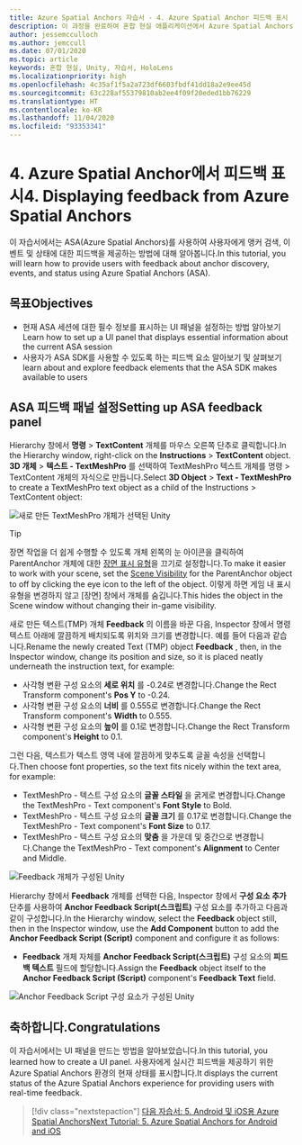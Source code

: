 ```yaml
---
title: Azure Spatial Anchors 자습서 - 4. Azure Spatial Anchor 피드백 표시
description: 이 과정을 완료하여 혼합 현실 애플리케이션에서 Azure Spatial Anchors의 피드백을 표시하는 방법을 알아봅니다.
author: jessemcculloch
ms.author: jemccull
ms.date: 07/01/2020
ms.topic: article
keywords: 혼합 현실, Unity, 자습서, HoloLens
ms.localizationpriority: high
ms.openlocfilehash: 4c35af1f5a2a723df6603fbdf41dd18a2e9ee45d
ms.sourcegitcommit: 63c228af55379810ab2ee4f09f20eded1bb76229
ms.translationtype: HT
ms.contentlocale: ko-KR
ms.lasthandoff: 11/04/2020
ms.locfileid: "93353341"
---
```

# <a name="4-displaying-feedback-from-azure-spatial-anchors"></a><span data-ttu-id="8b979-105">4. Azure Spatial Anchor에서 피드백 표시</span><span class="sxs-lookup"><span data-stu-id="8b979-105">4. Displaying feedback from Azure Spatial Anchors</span></span>

<span data-ttu-id="8b979-106">이 자습서에서는 ASA(Azure Spatial Anchors)를 사용하여 사용자에게 앵커 검색, 이벤트 및 상태에 대한 피드백을 제공하는 방법에 대해 알아봅니다.</span><span class="sxs-lookup"><span data-stu-id="8b979-106">In this tutorial, you will learn how to provide users with feedback about anchor discovery, events, and status using Azure Spatial Anchors (ASA).</span></span>

## <a name="objectives"></a><span data-ttu-id="8b979-107">목표</span><span class="sxs-lookup"><span data-stu-id="8b979-107">Objectives</span></span>

* <span data-ttu-id="8b979-108">현재 ASA 세션에 대한 필수 정보를 표시하는 UI 패널을 설정하는 방법 알아보기</span><span class="sxs-lookup"><span data-stu-id="8b979-108">Learn how to set up a UI panel that displays essential information about the current ASA session</span></span>
* <span data-ttu-id="8b979-109">사용자가 ASA SDK를 사용할 수 있도록 하는 피드백 요소 알아보기 및 살펴보기</span><span class="sxs-lookup"><span data-stu-id="8b979-109">learn about and explore feedback elements that the ASA SDK makes available to users</span></span>

## <a name="setting-up-asa-feedback-panel"></a><span data-ttu-id="8b979-110">ASA 피드백 패널 설정</span><span class="sxs-lookup"><span data-stu-id="8b979-110">Setting up ASA feedback panel</span></span>

<span data-ttu-id="8b979-111">Hierarchy 창에서 **명령** > **TextContent** 개체를 마우스 오른쪽 단추로 클릭합니다.</span><span class="sxs-lookup"><span data-stu-id="8b979-111">In the Hierarchy window, right-click on the **Instructions** > **TextContent** object.</span></span> <span data-ttu-id="8b979-112">**3D 개체** > **텍스트 - TextMeshPro** 를 선택하여 TextMeshPro 텍스트 개체를 명령 > TextContent 개체의 자식으로 만듭니다.</span><span class="sxs-lookup"><span data-stu-id="8b979-112">Select **3D Object** > **Text - TextMeshPro** to create a TextMeshPro text object as a child of the Instructions > TextContent object:</span></span>

![새로 만든 TextMeshPro 개체가 선택된 Unity](images/mr-learning-asa/asa-04-section1-step1-1.png)

> [!TIP]
> <span data-ttu-id="8b979-114">장면 작업을 더 쉽게 수행할 수 있도록 개체 왼쪽의 눈 아이콘을 클릭하여 ParentAnchor 개체에 대한 <a href="https://docs.unity3d.com/Manual/SceneVisibility.html" target="_blank">장면 표시 유형</a>을 끄기로 설정합니다.</span><span class="sxs-lookup"><span data-stu-id="8b979-114">To make it easier to work with your scene, set the  <a href="https://docs.unity3d.com/Manual/SceneVisibility.html" target="_blank">Scene Visibility</a> for the ParentAnchor object to off by clicking the eye icon to the left of the object.</span></span> <span data-ttu-id="8b979-115">이렇게 하면 게임 내 표시 유형을 변경하지 않고 [장면] 창에서 개체를 숨깁니다.</span><span class="sxs-lookup"><span data-stu-id="8b979-115">This hides the object in the Scene window without changing their in-game visibility.</span></span>

<span data-ttu-id="8b979-116">새로 만든 텍스트(TMP) 개체 **Feedback** 의 이름을 바꾼 다음, Inspector 창에서 명령 텍스트 아래에 깔끔하게 배치되도록 위치와 크기를 변경합니다. 예를 들어 다음과 같습니다.</span><span class="sxs-lookup"><span data-stu-id="8b979-116">Rename the newly created Text (TMP) object **Feedback** , then, in the Inspector window, change its position and size, so it is placed neatly underneath the instruction text, for example:</span></span>

* <span data-ttu-id="8b979-117">사각형 변환 구성 요소의 **세로 위치** 를 -0.24로 변경합니다.</span><span class="sxs-lookup"><span data-stu-id="8b979-117">Change the Rect Transform component's **Pos Y** to -0.24.</span></span>
* <span data-ttu-id="8b979-118">사각형 변환 구성 요소의 **너비** 를 0.555로 변경합니다.</span><span class="sxs-lookup"><span data-stu-id="8b979-118">Change the Rect Transform component's **Width** to 0.555.</span></span>
* <span data-ttu-id="8b979-119">사각형 변환 구성 요소의 **높이** 를 0.1로 변경합니다.</span><span class="sxs-lookup"><span data-stu-id="8b979-119">Change the Rect Transform component's **Height** to 0.1.</span></span>

<span data-ttu-id="8b979-120">그런 다음, 텍스트가 텍스트 영역 내에 깔끔하게 맞추도록 글꼴 속성을 선택합니다.</span><span class="sxs-lookup"><span data-stu-id="8b979-120">Then choose font properties, so the text fits nicely within the text area, for example:</span></span>

* <span data-ttu-id="8b979-121">TextMeshPro - 텍스트 구성 요소의 **글꼴 스타일** 을 굵게로 변경합니다.</span><span class="sxs-lookup"><span data-stu-id="8b979-121">Change the TextMeshPro - Text component's **Font Style** to Bold.</span></span>
* <span data-ttu-id="8b979-122">TextMeshPro - 텍스트 구성 요소의 **글꼴 크기** 를 0.17로 변경합니다.</span><span class="sxs-lookup"><span data-stu-id="8b979-122">Change the TextMeshPro - Text component's **Font Size** to 0.17.</span></span>
* <span data-ttu-id="8b979-123">TextMeshPro - 텍스트 구성 요소의 **맞춤** 을 가운데 및 중간으로 변경합니다.</span><span class="sxs-lookup"><span data-stu-id="8b979-123">Change the TextMeshPro - Text component's **Alignment** to Center and Middle.</span></span>

![Feedback 개체가 구성된 Unity](images/mr-learning-asa/asa-04-section1-step1-2.png)

<span data-ttu-id="8b979-125">Hierarchy 창에서 **Feedback** 개체를 선택한 다음, Inspector 창에서 **구성 요소 추가** 단추를 사용하여 **Anchor Feedback Script(스크립트)** 구성 요소를 추가하고 다음과 같이 구성합니다.</span><span class="sxs-lookup"><span data-stu-id="8b979-125">In the Hierarchy window, select the **Feedback** object still, then in the Inspector window, use the **Add Component** button to add the **Anchor Feedback Script (Script)** component and configure it as follows:</span></span>

* <span data-ttu-id="8b979-126">**Feedback** 개체 자체를 **Anchor Feedback Script(스크립트)** 구성 요소의 **피드백 텍스트** 필드에 할당합니다.</span><span class="sxs-lookup"><span data-stu-id="8b979-126">Assign the **Feedback** object itself to the **Anchor Feedback Script (Script)** component's **Feedback Text** field.</span></span>

![Anchor Feedback Script 구성 요소가 구성된 Unity](images/mr-learning-asa/asa-04-section1-step1-3.png)

## <a name="congratulations"></a><span data-ttu-id="8b979-128">축하합니다.</span><span class="sxs-lookup"><span data-stu-id="8b979-128">Congratulations</span></span>

<span data-ttu-id="8b979-129">이 자습서에서는 UI 패널을 만드는 방법을 알아보았습니다.</span><span class="sxs-lookup"><span data-stu-id="8b979-129">In this tutorial, you learned how to create a UI panel.</span></span> <span data-ttu-id="8b979-130">사용자에게 실시간 피드백을 제공하기 위한 Azure Spatial Anchors 환경의 현재 상태를 표시합니다.</span><span class="sxs-lookup"><span data-stu-id="8b979-130">It displays the current status of the Azure Spatial Anchors experience for providing users with real-time feedback.</span></span>

> [!div class="nextstepaction"]
> [<span data-ttu-id="8b979-131">다음 자습서: 5. Android 및 iOS용 Azure Spatial Anchors</span><span class="sxs-lookup"><span data-stu-id="8b979-131">Next Tutorial: 5. Azure Spatial Anchors for Android and iOS</span></span>](mr-learning-asa-05.md)
